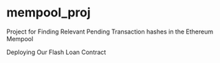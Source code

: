 # mempool_proj


Project for Finding Relevant Pending Transaction hashes in the Ethereum Mempool

Deploying Our Flash Loan Contract

